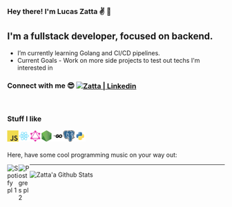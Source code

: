 ### Hey there! I'm Lucas Zatta ✌️ 🍃

## I'm a fullstack developer, focused on backend.

- I’m currently learning Golang and CI/CD pipelines.
- Current Goals - Work on more side projects to test out techs I'm interested in

### Connect with me 😎 [<img align="center" alt="Zatta | Linkedin" width="22px" src="https://cdn.jsdelivr.net/npm/simple-icons@v3/icons/linkedin.svg" />][linkedin]

<br />

### Stuff I like

<img align="left" alt="JavaScript" width="26px" src="https://raw.githubusercontent.com/github/explore/80688e429a7d4ef2fca1e82350fe8e3517d3494d/topics/javascript/javascript.png" />
<img align="left" alt="React" width="26px" src="https://raw.githubusercontent.com/github/explore/80688e429a7d4ef2fca1e82350fe8e3517d3494d/topics/react/react.png" />
<img align="left" alt="GraphQL" width="26px" src="https://raw.githubusercontent.com/github/explore/80688e429a7d4ef2fca1e82350fe8e3517d3494d/topics/graphql/graphql.png" />
<img align="left" alt="Node.js" width="26px" src="https://raw.githubusercontent.com/github/explore/80688e429a7d4ef2fca1e82350fe8e3517d3494d/topics/nodejs/nodejs.png" />
<img align="left" alt="Go" width="26px" src="https://raw.githubusercontent.com/github/explore/80688e429a7d4ef2fca1e82350fe8e3517d3494d/topics/go/go.png" />
<img align="left" alt="Postgres" width="26px" src="https://raw.githubusercontent.com/github/explore/80688e429a7d4ef2fca1e82350fe8e3517d3494d/topics/postgresql/postgresql.png" />
<img align="left" alt="Python" width="26px" src="https://raw.githubusercontent.com/github/explore/80688e429a7d4ef2fca1e82350fe8e3517d3494d/topics/python/python.png" />

<br />
<br />

Here, have some cool programming music on your way out:

[<img align="left"  alt="Spotify pl 1" width="26px" src="https://cdn.jsdelivr.net/npm/simple-icons@3.13.0/icons/spotify.svg" />][spotifylink1]
[<img align="left" alt="Postgres pl 2" width="26px" src="https://cdn.jsdelivr.net/npm/simple-icons@3.13.0/icons/spotify.svg" />][spotifylink2]

---

<img align="left" alt="Zatta'a Github Stats" src="https://github-readme-stats.vercel.app/api?username=LucasZatta&show_icons=true&hide_border=true" />

[linkedin]: https://www.linkedin.com/in/lucaszatta/
[spotifylink1]: https://open.spotify.com/playlist/46KxCYstSaUVGFROMDPCgs?si=299cca2e305d4ec9
[spotifylink2]: https://open.spotify.com/playlist/6rz6uZGI2sewkwBpOrICSY?si=55491610fad74c22
